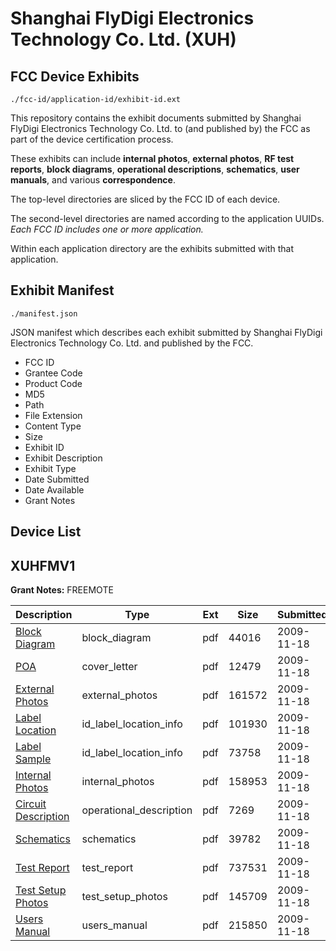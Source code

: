 # Shanghai FlyDigi Electronics Technology Co. Ltd. (XUH)
## FCC Device Exhibits

```
./fcc-id/application-id/exhibit-id.ext
```

This repository contains the exhibit documents submitted by Shanghai FlyDigi Electronics Technology Co. Ltd. to (and published by) the FCC as part of the device certification process.

These exhibits can include **internal photos**, **external photos**, **RF test reports**, **block diagrams**, **operational descriptions**, **schematics**, **user manuals**, and various **correspondence**.

The top-level directories are sliced by the FCC ID of each device.

The second-level directories are named according to the application UUIDs. *Each FCC ID includes one or more application.*

Within each application directory are the exhibits submitted with that application. 

## Exhibit Manifest

```
./manifest.json
```

JSON manifest which describes each exhibit submitted by Shanghai FlyDigi Electronics Technology Co. Ltd. and published by the FCC.

- FCC ID
- Grantee Code
- Product Code
- MD5
- Path
- File Extension
- Content Type
- Size
- Exhibit ID
- Exhibit Description
- Exhibit Type
- Date Submitted
- Date Available
- Grant Notes

## Device List
## XUHFMV1
**Grant Notes:** FREEMOTE

| Description | Type | Ext | Size | Submitted | Available |
| ----------- | ---- | --- | ---- | --------- | --------- |
| [Block Diagram](XUHFMV1/ae5419924caee31d87588008021ecb89/1201509.pdf) | block_diagram | pdf | 44016 | 2009-11-18 | 2009-11-18 |
| [POA](XUHFMV1/ae5419924caee31d87588008021ecb89/1201515.pdf) | cover_letter | pdf | 12479 | 2009-11-18 | 2009-11-18 |
| [External Photos](XUHFMV1/ae5419924caee31d87588008021ecb89/1201511.pdf) | external_photos | pdf | 161572 | 2009-11-18 | 2009-11-18 |
| [Label Location](XUHFMV1/ae5419924caee31d87588008021ecb89/1201512.pdf) | id_label_location_info | pdf | 101930 | 2009-11-18 | 2009-11-18 |
| [Label Sample](XUHFMV1/ae5419924caee31d87588008021ecb89/1201513.pdf) | id_label_location_info | pdf | 73758 | 2009-11-18 | 2009-11-18 |
| [Internal Photos](XUHFMV1/ae5419924caee31d87588008021ecb89/1201514.pdf) | internal_photos | pdf | 158953 | 2009-11-18 | 2009-11-18 |
| [Circuit Description](XUHFMV1/ae5419924caee31d87588008021ecb89/1201510.pdf) | operational_description | pdf | 7269 | 2009-11-18 | 2009-11-18 |
| [Schematics](XUHFMV1/ae5419924caee31d87588008021ecb89/1201516.pdf) | schematics | pdf | 39782 | 2009-11-18 | 2009-11-18 |
| [Test Report](XUHFMV1/ae5419924caee31d87588008021ecb89/1201517.pdf) | test_report | pdf | 737531 | 2009-11-18 | 2009-11-18 |
| [Test Setup Photos](XUHFMV1/ae5419924caee31d87588008021ecb89/1201518.pdf) | test_setup_photos | pdf | 145709 | 2009-11-18 | 2009-11-18 |
| [Users Manual](XUHFMV1/ae5419924caee31d87588008021ecb89/1201519.pdf) | users_manual | pdf | 215850 | 2009-11-18 | 2009-11-18 |
